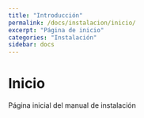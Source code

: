 ```yaml
---
title: "Introducción"
permalink: /docs/instalacion/inicio/
excerpt: "Página de inicio"
categories: "Instalación" 
sidebar: docs
---
```


# Inicio

Página inicial del manual de instalación
